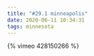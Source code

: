 ```yaml
---
title: "#29.1 minneapolis"
date: 2020-06-11 10:34:31
tags: minnesota
---
```


{% vimeo 428150266 %}
